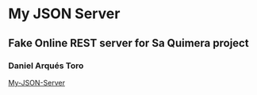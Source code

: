 # My JSON Server
## Fake Online REST server for Sa Quimera project

### Daniel Arqués Toro

[My-JSON-Server](https://my-json-server.typicode.com/)